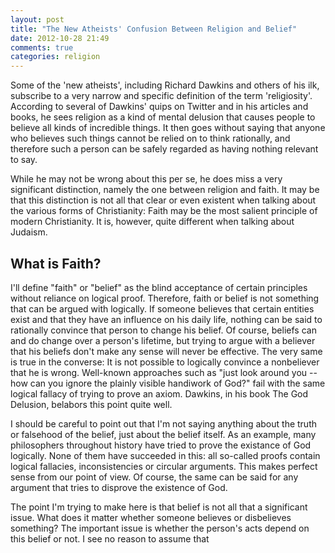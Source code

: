 ```yaml
---
layout: post
title: "The New Atheists' Confusion Between Religion and Belief"
date: 2012-10-28 21:49
comments: true
categories: religion
---
```


Some of the 'new atheists', including Richard Dawkins and others of his ilk, subscribe to a very narrow and specific definition of the term 'religiosity'. According to several of Dawkins' quips on Twitter and in his articles and books, he sees religion as a kind of mental delusion that causes people to believe all kinds of incredible things. It then goes without saying that anyone who believes such things cannot be relied on to think rationally, and therefore such a person can be safely regarded as having nothing relevant to say.

While he may not be wrong about this per se, he does miss a very significant distinction, namely the one between religion and faith. It may be that this distinction is not all that clear or even existent when talking about the various forms of Christianity: Faith may be the most salient principle of modern Christianity. It is, however, quite different when talking about Judaism.

<!-- more -->

What is Faith?
--------------

I'll define "faith" or "belief" as the blind acceptance of certain principles without reliance on logical proof. Therefore, faith or belief is not something that can be argued with logically. If someone believes that certain entities exist and that they have an influence on his daily life, nothing can be said to rationally convince that person to change his belief. Of course, beliefs can and do change over a person's lifetime, but trying to argue with a believer that his beliefs don't make any sense will never be effective. The very same is true in the converse: It is not possible to logically convince a nonbeliever that he is wrong. Well-known approaches such as "just look around you -- how can you ignore the plainly visible handiwork of God?" fail with the same logical fallacy of trying to prove an axiom. Dawkins, in his book The God Delusion, belabors this point quite well.

I should be careful to point out that I'm not saying anything about the truth or falsehood of the belief, just about the belief itself. As an example, many philosophers throughout history have tried to prove the existance of God logically. None of them have succeeded in this: all so-called proofs contain logical fallacies, inconsistencies or circular arguments. This makes perfect sense from our point of view. Of course, the same can be said for any argument that tries to disprove the existence of God.

The point I'm trying to make here is that belief is not all that a significant issue. What does it matter whether someone believes or disbelieves something? The important issue is whether the person's acts depend on this belief or not. I see no reason to assume that 


